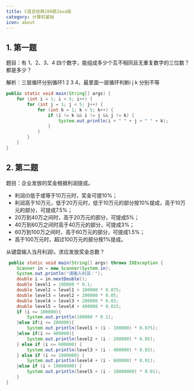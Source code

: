 ```yaml
---
title: C语言经典100题Java版
category: 计算机基础
icon: about
---
```

## 1. 第一题
题目：有 1、2、3、4 四个数字，能组成多少个互不相同且无重复数字的三位数？都是多少？


解析：三层循环分别循环1 2 3 4，最里面一层循环判断i j k 分别不等
```java
public static void main(String[] args) {
    for (int i = 1; i < 5; i++) {
        for (int j = 1; j < 5; j++) {
            for (int k = 1; k < 5; k++) {
                if (i != k && i != j && j != k) {
                    System.out.println(i + " " + j + " " + k);
                }
            }
        }
    }
}
```

## 2. 第二题
题目：企业发放的奖金根据利润提成。

- 利润(I)低于或等于10万元时，奖金可提10%；
- 利润高于10万元，低于20万元时，低于10万元的部分按10%提成，高于10万元的部分，可提成7.5%；
- 20万到40万之间时，高于20万元的部分，可提成5%；
- 40万到60万之间时高于40万元的部分，可提成3%；
- 60万到100万之间时，高于60万元的部分，可提成1.5%；
- 高于100万元时，超过100万元的部分按1%提成。

从键盘输入当月利润I，求应发放奖金总数？

```java
 public static void main(String[] args) throws IOException {
    Scanner in = new Scanner(System.in);
    System.out.println("请输入利润：");
    double i = in.nextDouble();
    double level1 = 100000 * 0.1;
    double level2 = level1 + 100000 * 0.075;
    double level3 = level2 + 200000 * 0.05;
    double level4 = level3 + 200000 * 0.03;
    double level5 = level4 + 400000 * 0.015;
    if (i <= 100000){
        System.out.println(100000 * 0.1);
    }else if(i <= 200000){
        System.out.println(level1 + (i - 100000) * 0.075);
    }else if(i <= 400000){
        System.out.println(level2 + (i - 200000) * 0.05);
    } else if (i <= 600000) {
        System.out.println(level3 + (i - 400000) * 0.03);
    } else if (i <= 1000000) {
        System.out.println(level4 + (i - 600000) * 0.01);
    }else if (i > 10000000) {
        System.out.println(level5 + (i - 10000000) * 0.01);
    }
}
```